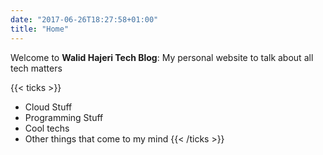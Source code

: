 ```yaml
---
date: "2017-06-26T18:27:58+01:00"
title: "Home"
---
```


Welcome to **Walid Hajeri Tech Blog**: My personal website to talk about all tech matters

{{< ticks >}}
* Cloud Stuff
* Programming Stuff
* Cool techs
* Other things that come to my mind
{{< /ticks >}}
